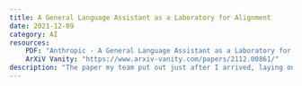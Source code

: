 ```yaml
---
title: A General Language Assistant as a Laboratory for Alignment
date: 2021-12-09
category: AI
resources:
    PDF: "Anthropic - A General Language Assistant as a Laboratory for Alignment.pdf"
    ArXiV Vanity: "https://www.arxiv-vanity.com/papers/2112.00861/"
description: "The paper my team put out just after I arrived, laying out the work we are doing to train large language models on human feedback, to make a helpful, honest, harmless AI assistant."
---
```

